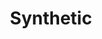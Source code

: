 ---
ee_id_show: '4154'
title: Synthetic
url: synthetic
live_url:
year: '2009'
venue: Whitney Museum of American Art
state_country: New York
type:
dates:
wwwnews:
credits:
pitch: ​Group show, .... got to show next to a sick Kenny Sharf (yES!!!) ;-) Also,
  Super Mario Clouds always gets shown differently, but this was the best "multi-screen"
  version of it I ever pulled off.&nbsp;
ps:
download:
layout: shows
---